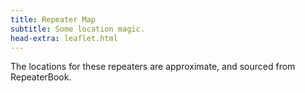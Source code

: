 ```yaml
---
title: Repeater Map
subtitle: Some location magic.
head-extra: leaflet.html
---
```


The locations for these repeaters are approximate, and sourced from RepeaterBook.

<div id="map" style="height: 730px; border-radius: 500px;"></div>

<style>
    .custom-icon {
        background-color: #165a0a;
        border-radius: 50%;
        text-align: center;
        color: white;
    }

    .icon-label {
        line-height: 25px;
        /* Match the height of the icon */
    }
</style>


<script>
var map = L.map('map').setView([47.63, -122.75], 8);

L.tileLayer('https://tile.openstreetmap.org/{z}/{x}/{y}.png', {
    maxZoom: 19,
    attribution: '&copy; <a href="http://www.openstreetmap.org/copyright">OpenStreetMap</a>'
}).addTo(map);

L.marker([47.6239004150, -122.3150024400], {icon: L.divIcon({className: 'custom-icon', html: "<div class='icon-label'>...</div>", iconSize: [25, 25]}) }).bindPopup('RR# 1 - WW7PSR (146.960)<br>RR# 2 - WW7PSR (52.870)<br>RR# 3 - WW7PSR (440.775)<br>RR# 10 - W7ACS (442.875)<br>').addTo(map);
L.marker([47.4508018500, -122.2870025600], {icon: L.divIcon({className: 'custom-icon', html: "<div class='icon-label'>...</div>", iconSize: [25, 25]}) }).bindPopup('RR# 4 - NC7G (146.660)<br>RR# 5 - WA7ST (443.100)<br>').addTo(map);
L.marker([47.7724990800, -122.9300003100], {icon: L.divIcon({className: 'custom-icon', html: "<div class='icon-label'>6</div>", iconSize: [25, 25]}) }).bindPopup('RR# 6 - K7DK (440.950)<br>').addTo(map);
L.marker([48.5833015400, -122.1449966400], {icon: L.divIcon({className: 'custom-icon', html: "<div class='icon-label'>7</div>", iconSize: [25, 25]}) }).bindPopup('RR# 7 - N7GDE (145.190)<br>').addTo(map);
L.marker([47.6031132000, -122.3187965000], {icon: L.divIcon({className: 'custom-icon', html: "<div class='icon-label'>8</div>", iconSize: [25, 25]}) }).bindPopup('RR# 8 - W7ACS (442.300)<br>').addTo(map);
L.marker([47.6043014500, -122.3300018300], {icon: L.divIcon({className: 'custom-icon', html: "<div class='icon-label'>9</div>", iconSize: [25, 25]}) }).bindPopup('RR# 9 - W7ACS (444.550)<br>').addTo(map);
L.marker([47.6510101000, -122.3893988000], {icon: L.divIcon({className: 'custom-icon', html: "<div class='icon-label'>11</div>", iconSize: [25, 25]}) }).bindPopup('RR# 11 - W7ACS (443.475)<br>').addTo(map);
L.marker([47.6901190000, -122.3177855000], {icon: L.divIcon({className: 'custom-icon', html: "<div class='icon-label'>12</div>", iconSize: [25, 25]}) }).bindPopup('RR# 12 - W7ACS (443.650)<br>').addTo(map);
L.marker([47.7719300000, -122.2810100000], {icon: L.divIcon({className: 'custom-icon', html: "<div class='icon-label'>13</div>", iconSize: [25, 25]}) }).bindPopup('RR# 13 - W7ACS (440.600)<br>').addTo(map);
L.marker([47.5209999100, -122.3430023200], {icon: L.divIcon({className: 'custom-icon', html: "<div class='icon-label'>14</div>", iconSize: [25, 25]}) }).bindPopup('RR# 14 - W7ACS (443.200)<br>').addTo(map);
L.marker([47.6299300000, -121.9500800000], {icon: L.divIcon({className: 'custom-icon', html: "<div class='icon-label'>15</div>", iconSize: [25, 25]}) }).bindPopup('RR# 15 - WA7TBP (223.960)<br>').addTo(map);
L.marker([48.1170005800, -122.7600021400], {icon: L.divIcon({className: 'custom-icon', html: "<div class='icon-label'>16</div>", iconSize: [25, 25]}) }).bindPopup('RR# 16 - W7JCR (145.150)<br>').addTo(map);
L.marker([48.0583000200, -122.6880035400], {icon: L.divIcon({className: 'custom-icon', html: "<div class='icon-label'>17</div>", iconSize: [25, 25]}) }).bindPopup('RR# 17 - AA7MI (440.725)<br>').addTo(map);
L.marker([47.0279998800, -122.8970031700], {icon: L.divIcon({className: 'custom-icon', html: "<div class='icon-label'>18</div>", iconSize: [25, 25]}) }).bindPopup('RR# 18 - NT7H (147.360)<br>').addTo(map);
L.marker([46.8429336533, -122.7643330900], {icon: L.divIcon({className: 'custom-icon', html: "<div class='icon-label'>...</div>", iconSize: [25, 25]}) }).bindPopup('RR# 19 - NT7H (224.460)<br>RR# 20 - NT7H (441.400)<br>RR# 87 - W7DK (147.380)<br>').addTo(map);
L.marker([47.5683670000, -122.2207290000], {icon: L.divIcon({className: 'custom-icon', html: "<div class='icon-label'>...</div>", iconSize: [25, 25]}) }).bindPopup('RR# 21 - W7MIR (147.160)<br>RR# 22 - W7MIR (440.150)<br>').addTo(map);
L.marker([47.6445007300, -122.6949996900], {icon: L.divIcon({className: 'custom-icon', html: "<div class='icon-label'>23</div>", iconSize: [25, 25]}) }).bindPopup('RR# 23 - KC7Z (444.075)<br>').addTo(map);
L.marker([48.2125015300, -122.7050018300], {icon: L.divIcon({className: 'custom-icon', html: "<div class='icon-label'>24</div>", iconSize: [25, 25]}) }).bindPopup('RR# 24 - W7AVM (146.860)<br>').addTo(map);
L.marker([48.0982722000, -122.5731977000], {icon: L.divIcon({className: 'custom-icon', html: "<div class='icon-label'>25</div>", iconSize: [25, 25]}) }).bindPopup('RR# 25 - N7KN (441.425)<br>').addTo(map);
L.marker([47.6324996900, -122.3560028100], {icon: L.divIcon({className: 'custom-icon', html: "<div class='icon-label'>26</div>", iconSize: [25, 25]}) }).bindPopup('RR# 26 - WW7SEA (444.700)<br>').addTo(map);
L.marker([47.7622489900, -122.3494988000], {icon: L.divIcon({className: 'custom-icon', html: "<div class='icon-label'>...</div>", iconSize: [25, 25]}) }).bindPopup('RR# 27 - W7AUX (442.825)<br>RR# 28 - W7AUX (440.300)<br>RR# 29 - W7AUX (224.020)<br>').addTo(map);
L.marker([47.5038986200, -121.9759979200], {icon: L.divIcon({className: 'custom-icon', html: "<div class='icon-label'>...</div>", iconSize: [25, 25]}) }).bindPopup('RR# 30 - K7NWS (145.330)<br>RR# 31 - K7NWS (224.340)<br>RR# 32 - K7NWS (442.075)<br>').addTo(map);
L.marker([47.6884994500, -122.1559982300], {icon: L.divIcon({className: 'custom-icon', html: "<div class='icon-label'>...</div>", iconSize: [25, 25]}) }).bindPopup('RR# 33 - K7LWH (53.170)<br>RR# 34 - K7LWH (145.490)<br>').addTo(map);
L.marker([47.6814994800, -122.2089996300], {icon: L.divIcon({className: 'custom-icon', html: "<div class='icon-label'>...</div>", iconSize: [25, 25]}) }).bindPopup('RR# 35 - K7LWH (224.360)<br>RR# 36 - K7LWH (441.075)<br>').addTo(map);
L.marker([47.8566093400, -122.2836761500], {icon: L.divIcon({className: 'custom-icon', html: "<div class='icon-label'>37</div>", iconSize: [25, 25]}) }).bindPopup('RR# 37 - W7FLY (443.925)<br>').addTo(map);
L.marker([47.7376770000, -122.2307900000], {icon: L.divIcon({className: 'custom-icon', html: "<div class='icon-label'>38</div>", iconSize: [25, 25]}) }).bindPopup('RR# 38 - NE7MC (442.000)<br>').addTo(map);
L.marker([47.4896147000, -121.9579761000], {icon: L.divIcon({className: 'custom-icon', html: "<div class='icon-label'>39</div>", iconSize: [25, 25]}) }).bindPopup('RR# 39 - WW7STR (146.875)<br>').addTo(map);
L.marker([47.5403984267, -122.0992846800], {icon: L.divIcon({className: 'custom-icon', html: "<div class='icon-label'>...</div>", iconSize: [25, 25]}) }).bindPopup('RR# 40 - WW7STR (224.440)<br>RR# 41 - WW7STR (441.550)<br>RR# 95 - W7RNK (147.995)<br>').addTo(map);
L.marker([47.4883679340, -121.9470088800], {icon: L.divIcon({className: 'custom-icon', html: "<div class='icon-label'>...</div>", iconSize: [25, 25]}) }).bindPopup('RR# 42 - WW7STR (443.050)<br>RR# 71 - K7LED (146.820)<br>RR# 72 - K7LED (224.120)<br>RR# 73 - WA7HJR (444.650)<br>RR# 74 - KB7CNN (1292.200)<br>').addTo(map);
L.marker([47.5559005700, -122.1159973100], {icon: L.divIcon({className: 'custom-icon', html: "<div class='icon-label'>43</div>", iconSize: [25, 25]}) }).bindPopup('RR# 43 - WW7STR (927.2125)<br>').addTo(map);
L.marker([47.0530272050, -122.2944118600], {icon: L.divIcon({className: 'custom-icon', html: "<div class='icon-label'>...</div>", iconSize: [25, 25]}) }).bindPopup('RR# 44 - N3KPU (145.230)<br>RR# 68 - W7EAT (224.180)<br>').addTo(map);
L.marker([47.1091003400, -122.5530014000], {icon: L.divIcon({className: 'custom-icon', html: "<div class='icon-label'>45</div>", iconSize: [25, 25]}) }).bindPopup('RR# 45 - KE7YYD (442.750)<br>').addTo(map);
L.marker([47.3946000000, -122.5966000000], {icon: L.divIcon({className: 'custom-icon', html: "<div class='icon-label'>46</div>", iconSize: [25, 25]}) }).bindPopup('RR# 46 - W7TJL (224.200)<br>').addTo(map);
L.marker([47.3222999600, -122.3130035400], {icon: L.divIcon({className: 'custom-icon', html: "<div class='icon-label'>...</div>", iconSize: [25, 25]}) }).bindPopup('RR# 47 - WA7FW (147.040)<br>RR# 48 - WA7FW (146.760)<br>RR# 49 - WA7FW (442.950)<br>').addTo(map);
L.marker([47.2774009700, -122.2919998200], {icon: L.divIcon({className: 'custom-icon', html: "<div class='icon-label'>50</div>", iconSize: [25, 25]}) }).bindPopup('RR# 50 - WA7FW (442.925)<br>').addTo(map);
L.marker([47.3062355469, -122.3230332117], {icon: L.divIcon({className: 'custom-icon', html: "<div class='icon-label'>...</div>", iconSize: [25, 25]}) }).bindPopup('RR# 51 - WA7FW (146.840)<br>RR# 52 - WA7FW (443.850)<br>RR# 53 - WA7FW (1290.100)<br>').addTo(map);
L.marker([48.6777000400, -122.8315010050], {icon: L.divIcon({className: 'custom-icon', html: "<div class='icon-label'>...</div>", iconSize: [25, 25]}) }).bindPopup('RR# 54 - K7SKW (146.740)<br>RR# 55 - K7SKW (444.050)<br>RR# 83 - WA6MPG (224.540)<br>RR# 84 - N7JN (224.480)<br>').addTo(map);
L.marker([48.7821006800, -122.3700027500], {icon: L.divIcon({className: 'custom-icon', html: "<div class='icon-label'>56</div>", iconSize: [25, 25]}) }).bindPopup('RR# 56 - K7SKW (443.750)<br>').addTo(map);
L.marker([48.8017997750, -122.4614982650], {icon: L.divIcon({className: 'custom-icon', html: "<div class='icon-label'>...</div>", iconSize: [25, 25]}) }).bindPopup('RR# 57 - K7SKW (147.160)<br>RR# 58 - K7SKW (443.650)<br>').addTo(map);
L.marker([47.3910700000, -122.6079000000], {icon: L.divIcon({className: 'custom-icon', html: "<div class='icon-label'>59</div>", iconSize: [25, 25]}) }).bindPopup('RR# 59 - KA7EOC (145.350)<br>').addTo(map);
L.marker([47.2150993300, -123.1009979200], {icon: L.divIcon({className: 'custom-icon', html: "<div class='icon-label'>...</div>", iconSize: [25, 25]}) }).bindPopup('RR# 60 - N7SK (146.720)<br>RR# 61 - N7SK (443.250)<br>RR# 62 - N7SK (927.4125)<br>').addTo(map);
L.marker([47.9979496000, -122.1944999650], {icon: L.divIcon({className: 'custom-icon', html: "<div class='icon-label'>...</div>", iconSize: [25, 25]}) }).bindPopup('RR# 63 - WA7LAW (147.180)<br>RR# 64 - WA7LAW (444.575)<br>').addTo(map);
L.marker([47.3866150000, -122.8609950000], {icon: L.divIcon({className: 'custom-icon', html: "<div class='icon-label'>...</div>", iconSize: [25, 25]}) }).bindPopup('RR# 65 - NM7E (145.170)<br>RR# 66 - NM7E (224.260)<br>').addTo(map);
L.marker([46.8431010000, -122.3149560000], {icon: L.divIcon({className: 'custom-icon', html: "<div class='icon-label'>...</div>", iconSize: [25, 25]}) }).bindPopup('RR# 67 - W7EAT (146.700)<br>RR# 69 - W7EAT (442.725)<br>').addTo(map);
L.marker([47.1997985800, -121.7559967000], {icon: L.divIcon({className: 'custom-icon', html: "<div class='icon-label'>70</div>", iconSize: [25, 25]}) }).bindPopup('RR# 70 - W7AAO (145.370)<br>').addTo(map);
L.marker([47.6557998700, -122.5479965200], {icon: L.divIcon({className: 'custom-icon', html: "<div class='icon-label'>...</div>", iconSize: [25, 25]}) }).bindPopup('RR# 75 - W7NPC (444.475)<br>RR# 76 - W7NPC (444.5625)<br>RR# 77 - W7NPC (1290.500)<br>').addTo(map);
L.marker([48.0794982900, -123.1019973800], {icon: L.divIcon({className: 'custom-icon', html: "<div class='icon-label'>78</div>", iconSize: [25, 25]}) }).bindPopup('RR# 78 - K6MBY (444.900)<br>').addTo(map);
L.marker([48.0781400000, -123.4120700000], {icon: L.divIcon({className: 'custom-icon', html: "<div class='icon-label'>79</div>", iconSize: [25, 25]}) }).bindPopup('RR# 79 - WF7W (145.130)<br>').addTo(map);
L.marker([48.0069007900, -122.9710006700], {icon: L.divIcon({className: 'custom-icon', html: "<div class='icon-label'>80</div>", iconSize: [25, 25]}) }).bindPopup('RR# 80 - KC7EQO (442.100)<br>').addTo(map);
L.marker([48.1442985500, -123.6750030500], {icon: L.divIcon({className: 'custom-icon', html: "<div class='icon-label'>81</div>", iconSize: [25, 25]}) }).bindPopup('RR# 81 - W7FEL (146.760)<br>').addTo(map);
L.marker([47.7565994300, -122.2809982300], {icon: L.divIcon({className: 'custom-icon', html: "<div class='icon-label'>82</div>", iconSize: [25, 25]}) }).bindPopup('RR# 82 - WA7FUS (224.220)<br>').addTo(map);
L.marker([47.2528991700, -122.4440002400], {icon: L.divIcon({className: 'custom-icon', html: "<div class='icon-label'>...</div>", iconSize: [25, 25]}) }).bindPopup('RR# 85 - W7DK (147.280)<br>RR# 86 - W7DK (440.625)<br>').addTo(map);
L.marker([47.2794449000, -122.5123217000], {icon: L.divIcon({className: 'custom-icon', html: "<div class='icon-label'>88</div>", iconSize: [25, 25]}) }).bindPopup('RR# 88 - W7TED (442.450)<br>').addTo(map);
L.marker([46.4879350000, -123.2161347000], {icon: L.divIcon({className: 'custom-icon', html: "<div class='icon-label'>89</div>", iconSize: [25, 25]}) }).bindPopup('RR# 89 - K7CH (52.930)<br>').addTo(map);
L.marker([47.3125800000, -123.3725683000], {icon: L.divIcon({className: 'custom-icon', html: "<div class='icon-label'>90</div>", iconSize: [25, 25]}) }).bindPopup('RR# 90 - K7CH (53.030)<br>').addTo(map);
L.marker([47.0042643000, -122.5398460000], {icon: L.divIcon({className: 'custom-icon', html: "<div class='icon-label'>91</div>", iconSize: [25, 25]}) }).bindPopup('RR# 91 - WA7ROY (444.175)<br>').addTo(map);
L.marker([47.2211990400, -121.8509979200], {icon: L.divIcon({className: 'custom-icon', html: "<div class='icon-label'>92</div>", iconSize: [25, 25]}) }).bindPopup('RR# 92 - N7OEP (53.330)<br>').addTo(map);
L.marker([47.2042999300, -121.9919967700], {icon: L.divIcon({className: 'custom-icon', html: "<div class='icon-label'>...</div>", iconSize: [25, 25]}) }).bindPopup('RR# 93 - N7OEP (440.075)<br>RR# 94 - N7OEP (443.175)<br>').addTo(map);
L.marker([47.5404497750, -122.3781309250], {icon: L.divIcon({className: 'custom-icon', html: "<div class='icon-label'>...</div>", iconSize: [25, 25]}) }).bindPopup('RR# 96 - W7AW (53.290)<br>RR# 97 - W7AW (145.130)<br>RR# 98 - W7AW (440.975)<br>RR# 99 - W7AW (441.800)<br>').addTo(map);
L.marker([48.5603981000, -123.1200027500], {icon: L.divIcon({className: 'custom-icon', html: "<div class='icon-label'>100</div>", iconSize: [25, 25]}) }).bindPopup('RR# 100 - N7JN (146.700)<br>').addTo(map);
L.marker([48.5343017600, -123.0169982900], {icon: L.divIcon({className: 'custom-icon', html: "<div class='icon-label'>...</div>", iconSize: [25, 25]}) }).bindPopup('RR# 101 - N7JN (145.250)<br>RR# 102 - N7JN (442.4625)<br>').addTo(map);
L.marker([48.2249984700, -122.5000000000], {icon: L.divIcon({className: 'custom-icon', html: "<div class='icon-label'>...</div>", iconSize: [25, 25]}) }).bindPopup('RR# 103 - W7PIG (147.360)<br>RR# 104 - W7PIG (441.050)<br>').addTo(map);
L.marker([46.9753990200, -123.8160018900], {icon: L.divIcon({className: 'custom-icon', html: "<div class='icon-label'>105</div>", iconSize: [25, 25]}) }).bindPopup('RR# 105 - W7ZA (147.160)<br>').addTo(map);
L.marker([47.4128990200, -123.8799972500], {icon: L.divIcon({className: 'custom-icon', html: "<div class='icon-label'>106</div>", iconSize: [25, 25]}) }).bindPopup('RR# 106 - W7ZA (146.900)<br>').addTo(map);
L.marker([46.9730987500, -123.1350021400], {icon: L.divIcon({className: 'custom-icon', html: "<div class='icon-label'>107</div>", iconSize: [25, 25]}) }).bindPopup('RR# 107 - K7CPR (145.470)<br>').addTo(map);
L.marker([48.6883764275, -122.3612499225], {icon: L.divIcon({className: 'custom-icon', html: "<div class='icon-label'>...</div>", iconSize: [25, 25]}) }).bindPopup('RR# 108 - W7ECG (146.450)<br>RR# 109 - W7ECG (224.160)<br>RR# 110 - W7ECG (440.475)<br>RR# 112 - W7ECG (442.250)<br>').addTo(map);
L.marker([48.8614073000, -122.6178286100], {icon: L.divIcon({className: 'custom-icon', html: "<div class='icon-label'>...</div>", iconSize: [25, 25]}) }).bindPopup('RR# 111 - W7ECG (440.7375)<br>RR# 113 - W7ECG (442.825)<br>').addTo(map);
L.marker([48.7361205700, -122.4810043900], {icon: L.divIcon({className: 'custom-icon', html: "<div class='icon-label'>114</div>", iconSize: [25, 25]}) }).bindPopup('RR# 114 - W7BFD (442.300)<br>').addTo(map);

</script>
